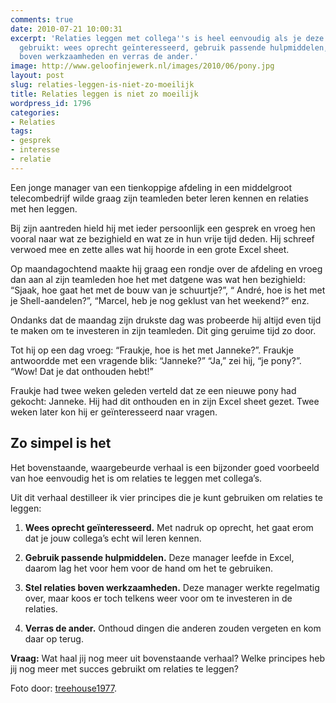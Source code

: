 ```yaml
---
comments: true
date: 2010-07-21 10:00:31
excerpt: 'Relaties leggen met collega''s is heel eenvoudig als je deze vier principes
  gebruikt: wees oprecht geïnteresseerd, gebruik passende hulpmiddelen, stel relaties
  boven werkzaamheden en verras de ander.'
image: http://www.geloofinjewerk.nl/images/2010/06/pony.jpg
layout: post
slug: relaties-leggen-is-niet-zo-moeilijk
title: Relaties leggen is niet zo moeilijk
wordpress_id: 1796
categories:
- Relaties
tags:
- gesprek
- interesse
- relatie
---
```


Een jonge manager van een tienkoppige afdeling in een middelgroot telecombedrijf wilde graag zijn teamleden beter leren kennen en relaties met hen leggen.

Bij zijn aantreden hield hij met ieder persoonlijk een gesprek en vroeg hen vooral naar wat ze bezighield en wat ze in hun vrije tijd deden. Hij schreef verwoed mee en zette alles wat hij hoorde in een grote Excel sheet.



Op maandagochtend maakte hij graag een rondje over de afdeling en vroeg dan aan al zijn teamleden hoe het met datgene was wat hen bezighield: “Sjaak, hoe gaat het met de bouw van je schuurtje?”, “ André, hoe is het met je Shell-aandelen?”, “Marcel, heb je nog geklust van het weekend?” enz.

Ondanks dat de maandag zijn drukste dag was probeerde hij altijd even tijd te maken om te investeren in zijn teamleden. Dit ging geruime tijd zo door.

Tot hij op een dag vroeg: “Fraukje, hoe is het met Janneke?”. Fraukje antwoordde met een vragende blik: “Janneke?” “Ja,” zei hij, “je pony?”. “Wow! Dat je dat onthouden hebt!”

Fraukje had twee weken geleden verteld dat ze een nieuwe pony had gekocht: Janneke. Hij had dit onthouden en in zijn Excel sheet gezet. Twee weken later kon hij er geïnteresseerd naar vragen.


## Zo simpel is het


Het bovenstaande, waargebeurde verhaal is een bijzonder goed voorbeeld van hoe eenvoudig het is om relaties te leggen met collega’s.

Uit dit verhaal destilleer ik vier principes die je kunt gebruiken om relaties te leggen:



	
  1. **Wees oprecht geïnteresseerd.** Met nadruk op oprecht, het gaat erom dat je jouw collega’s echt wil leren kennen.

	
  2. **Gebruik passende hulpmiddelen.** Deze manager leefde in Excel, daarom lag het voor hem voor de hand om het te gebruiken.

	
  3. **Stel relaties boven werkzaamheden.** Deze manager werkte regelmatig over, maar koos er toch telkens weer voor om te investeren in de relaties.

	
  4. **Verras de ander.** Onthoud dingen die anderen zouden vergeten en kom daar op terug.


**Vraag:** Wat haal jij nog meer uit bovenstaande verhaal? Welke principes heb jij nog meer met succes gebruikt om relaties te leggen?



Foto door: [treehouse1977](http://www.flickr.com/photos/treehouse1977/2253328400/).
